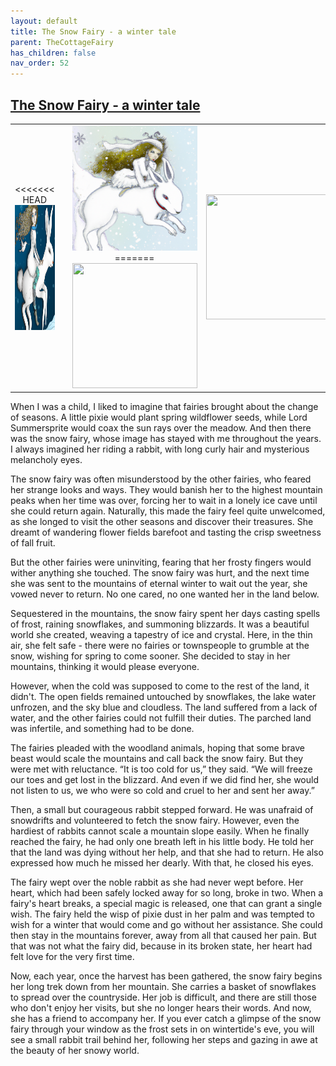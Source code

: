 ```yaml
---
layout: default
title: The Snow Fairy - a winter tale
parent: TheCottageFairy
has_children: false
nav_order: 52
---
```


## [The Snow Fairy - a winter tale](https://www.youtube.com/watch?v=G1D9C7kRx10)

<div>
<table align="center">
	<tr>
		<td align="center">
<<<<<<< HEAD
			<img src="../../assets/cottage_fairy_ai_generated_photos/The_Snow_Fairy_-_a_winter_tale-[G1D9C7kRx10]/generated_00.png" height="200" width="200"/>
		</td>
		<td align="center">
			<img src="../../assets/cottage_fairy_ai_generated_photos/The_Snow_Fairy_-_a_winter_tale-[G1D9C7kRx10]/generated_01.png" height="200" width="200"/>
		</td>
		<td align="center">
			<img src="../../assets/cottage_fairy_ai_generated_photos/The_Snow_Fairy_-_a_winter_tale-[G1D9C7kRx10]/generated_02.png" height="200" width="200"/>
=======
			<img src="../../posters/The_Snow_Fairy_-_a_winter_tale-[G1D9C7kRx10]/generated_00.png" height="200" width="200"/>
		</td>
		<td align="center">
			<img src="../../posters/The_Snow_Fairy_-_a_winter_tale-[G1D9C7kRx10]/generated_01.png" height="200" width="200"/>
		</td>
		<td align="center">
			<img src="../../posters/The_Snow_Fairy_-_a_winter_tale-[G1D9C7kRx10]/generated_02.png" height="200" width="200"/>
>>>>>>> ffe52613361410ad9d371a0f80e81de4dd24175f
		</td>
	</tr>
</table>
</div>

When I was a child, I liked to imagine that fairies brought about the change of seasons. A little pixie would plant spring wildflower seeds, while Lord Summersprite would coax the sun rays over the meadow. And then there was the snow fairy, whose image has stayed with me throughout the years. I always imagined her riding a rabbit, with long curly hair and mysterious melancholy eyes.

The snow fairy was often misunderstood by the other fairies, who feared her strange looks and ways. They would banish her to the highest mountain peaks when her time was over, forcing her to wait in a lonely ice cave until she could return again. Naturally, this made the fairy feel quite unwelcomed, as she longed to visit the other seasons and discover their treasures. She dreamt of wandering flower fields barefoot and tasting the crisp sweetness of fall fruit.

But the other fairies were uninviting, fearing that her frosty fingers would wither anything she touched. The snow fairy was hurt, and the next time she was sent to the mountains of eternal winter to wait out the year, she vowed never to return. No one cared, no one wanted her in the land below.

Sequestered in the mountains, the snow fairy spent her days casting spells of frost, raining snowflakes, and summoning blizzards. It was a beautiful world she created, weaving a tapestry of ice and crystal. Here, in the thin air, she felt safe - there were no fairies or townspeople to grumble at the snow, wishing for spring to come sooner. She decided to stay in her mountains, thinking it would please everyone.

However, when the cold was supposed to come to the rest of the land, it didn't. The open fields remained untouched by snowflakes, the lake water unfrozen, and the sky blue and cloudless. The land suffered from a lack of water, and the other fairies could not fulfill their duties. The parched land was infertile, and something had to be done.

The fairies pleaded with the woodland animals, hoping that some brave beast would scale the mountains and call back the snow fairy. But they were met with reluctance. “It is too cold for us,” they said. “We will freeze our toes and get lost in the blizzard. And even if we did find her, she would not listen to us, we who were so cold and cruel to her and sent her away.”

Then, a small but courageous rabbit stepped forward. He was unafraid of snowdrifts and volunteered to fetch the snow fairy. However, even the hardiest of rabbits cannot scale a mountain slope easily. When he finally reached the fairy, he had only one breath left in his little body. He told her that the land was dying without her help, and that she had to return. He also expressed how much he missed her dearly. With that, he closed his eyes.

The fairy wept over the noble rabbit as she had never wept before. Her heart, which had been safely locked away for so long, broke in two. When a fairy's heart breaks, a special magic is released, one that can grant a single wish. The fairy held the wisp of pixie dust in her palm and was tempted to wish for a winter that would come and go without her assistance. She could then stay in the mountains forever, away from all that caused her pain. But that was not what the fairy did, because in its broken state, her heart had felt love for the very first time.

Now, each year, once the harvest has been gathered, the snow fairy begins her long trek down from her mountain. She carries a basket of snowflakes to spread over the countryside. Her job is difficult, and there are still those who don't enjoy her visits, but she no longer hears their words. And now, she has a friend to accompany her. If you ever catch a glimpse of the snow fairy through your window as the frost sets in on wintertide's eve, you will see a small rabbit trail behind her, following her steps and gazing in awe at the beauty of her snowy world.